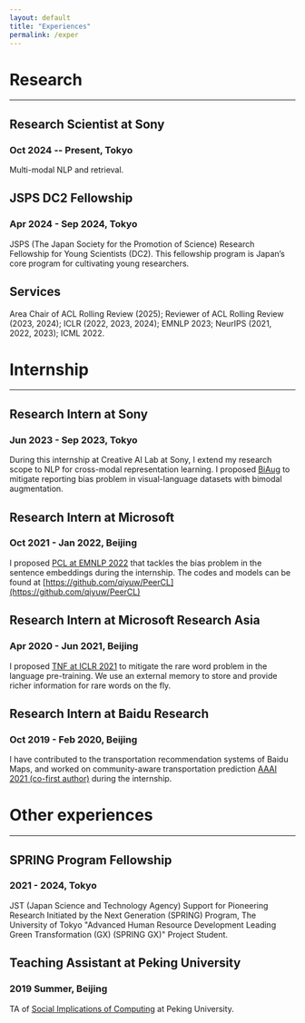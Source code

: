 ```yaml
---
layout: default
title: "Experiences"
permalink: /exper
---
```


# Research

---

## Research Scientist at Sony
### Oct 2024 -- Present, Tokyo
Multi-modal NLP and retrieval.

## JSPS DC2 Fellowship
### Apr 2024 - Sep 2024, Tokyo
JSPS (The Japan Society for the Promotion of Science) Research Fellowship for Young Scientists (DC2). This fellowship program is Japan’s core program for cultivating young researchers.

## Services
Area Chair of ACL Rolling Review (2025); Reviewer of ACL Rolling Review (2023, 2024); ICLR (2022, 2023, 2024); EMNLP 2023; NeurIPS (2021, 2022, 2023); ICML 2022.

# Internship

---

## Research Intern at Sony
### Jun 2023 - Sep 2023, Tokyo
During this internship at Creative AI Lab at Sony, I extend my research scope to NLP for cross-modal representation learning. I proposed [BiAug](https://arxiv.org/abs/2310.01330) to mitigate reporting bias problem in visual-language datasets with bimodal augmentation.

## Research Intern at Microsoft
### Oct 2021 - Jan 2022, Beijing
I proposed [PCL at EMNLP 2022](https://arxiv.org/abs/2201.12093) that tackles the bias problem in the sentence embeddings during the internship. The codes and models can be found at [https://github.com/qiyuw/PeerCL](https://github.com/qiyuw/PeerCL)

## Research Intern at Microsoft Research Asia
### Apr 2020 - Jun 2021, Beijing
I proposed [TNF at ICLR 2021](https://openreview.net/forum?id=lU5Rs_wCweN) to mitigate the rare word problem in the language pre-training. We use an external memory to store and provide richer information for rare words on the fly.

## Research Intern at Baidu Research
### Oct 2019 - Feb 2020, Beijing
I have contributed to the transportation recommendation systems of Baidu Maps, and worked on community-aware transportation prediction [AAAI 2021 (co-first author)](https://ojs.aaai.org/index.php/AAAI/article/view/16107) during the internship.

# Other experiences

---

## SPRING Program Fellowship
### 2021 - 2024, Tokyo
JST (Japan Science and Technology Agency) Support for Pioneering Research Initiated by the Next Generation (SPRING) Program, The University of Tokyo "Advanced Human Resource Development Leading Green Transformation (GX) (SPRING GX)" Project Student.

## Teaching Assistant at Peking University
### 2019 Summer, Beijing
TA of [Social Implications of Computing](https://joshhug.github.io/sic19/) at Peking University.